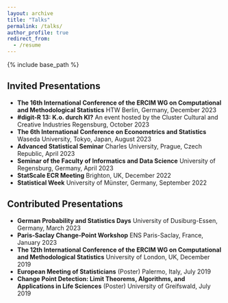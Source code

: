 ```yaml
---
layout: archive
title: "Talks"
permalink: /talks/
author_profile: true
redirect_from:
  - /resume
---
```


{% include base_path %}

Invited Presentations
------

- **The 16th International Conference of the ERCIM WG on Computational and Methodological Statistics** HTW Berlin, Germany, December 2023
- **#digit-R 13: K.o. durch KI?** An event hosted by the Cluster Cultural and Creative Industries Regensburg, October 2023
- **The 6th International Conference on Econometrics and Statistics** Waseda University, Tokyo, Japan, August 2023
- **Advanced Statistical Seminar** Charles University, Prague, Czech Republic, April 2023
- **Seminar of the Faculty of Informatics and Data Science** University of Regensburg, Germany, April 2023
- **StatScale ECR Meeting** Brighton, UK, December 2022
- **Statistical Week** University of Münster, Germany, September 2022


Contributed Presentations
------

- **German Probability and Statistics Days** University of Dusiburg-Essen, Germany, March 2023
- **Paris-Saclay Change-Point Workshop** ENS Paris-Saclay, France, January 2023
- **The 12th International Conference of the ERCIM WG on Computational and Methodological Statistics** University of London, UK, December 2019
- **European Meeting of Statisticians** (Poster) Palermo, Italy, July 2019
- **Change Point Detection: Limit Theorems, Algorithms, and Applications in Life Sciences** (Poster) University of Greifswald, July 2019
